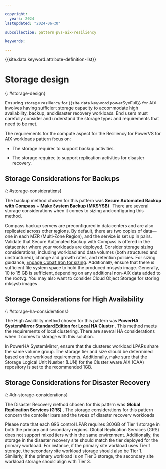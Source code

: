 ```yaml
---

copyright:
  years: 2024
lastupdated: "2024-06-20"

subcollection: pattern-pvs-aix-resiliency

keywords:

---
```


{{site.data.keyword.attribute-definition-list}}

# Storage design
{: #storage-design}



Ensuring storage resiliency for {{site.data.keyword.powerSysFull}} for AIX involves having sufficient storage capacity to accommodate high availability, backup, and disaster recovery workloads. End users must carefully consider and understand the storage types and requirements that need to be met.

The requirements for the compute aspect for the Resiliency for PowerVS for AIX workloads pattern focus on:

-   The storage required to support backup activities.

-   The storage required to support replication activities for disaster recovery.


## Storage Considerations for Backups
{: #storage-considerations}

The backup method chosen for this pattern was **Secure Automated Backup with Compass + Make System Backup (MKSYSB)** . There are several storage considerations when it comes to sizing and configuring this method.

Compass backup servers are preconfigured in data centers and are also replicated across other regions. By default, there are two copies of data—one in each MZR (Multi-Zone Region), and the service is set up in pairs. Validate that Secure Automated Backup with Compass is offered in the datacenter where your workloads are deployed. Consider storage sizing considerations, including workload and data volumes (both structured and unstructured), change and growth rates, and retention policies. For sizing guidance, [Engage Cobalt Iron for sizing](https://cloud.ibm.com/catalog/services/secure-automated-backup-with-compass\#about). Additionally, ensure that there is sufficient file system space to hold the produced mksysb image. Generally, 10 to 15 GB is sufficient, depending on any additional non-AIX data added to the rootvg. You may also want to consider Cloud Object Storage for storing mksysb images .

## Storage Considerations for High Availability
{: #storage-ha-considerations}

The High Availblity method chosen for this pattern was **PowerHA SystemMirror Standard Edition for Local HA Cluster** . This method meets the requirements of local clustering. There are several HA considerations when it comes to storage with this solution. 

In PowerHA SystemMirror, ensure that the clustered workload LPARs share the same volume group. The storage tier and size should be determined based on the workload requirements. Additionally, make sure that the Storage Logical Unit Number (LUN) for the Cluster Aware AIX (CAA) repository is set to the recommended 1GB.

## Storage Considerations for Disaster Recovery
{: #dr-storage-considerations}

The Disaster Recovery method chosen for this pattern was **Global Replication Services (GRS)** . The storage considerations for this pattern concern the contoller lpars and the types of disaster recovery workloads

Please note that each GRS control LPAR requires 300GB of Tier 1 storage in both the primary and secondary regions. Global Replication Services (GRS) does not support mixed tiers within the same environment. Additionally, the storage in the disaster recovery site should match the tier deployed for the primary workload. For instance, if the primary site workload uses Tier 1 storage, the secondary site workload storage should also be Tier 1. Similarly, if the primary workload is on Tier 3 storage, the secondary site workload storage should align with Tier 3.

